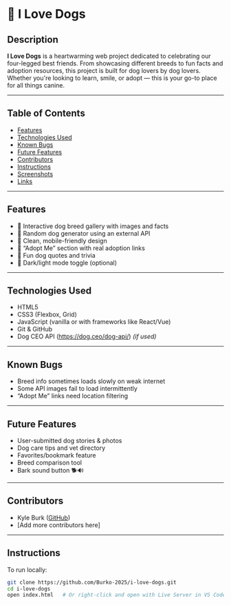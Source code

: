 # 🐶 I Love Dogs

## Description
**I Love Dogs** is a heartwarming web project dedicated to celebrating our four-legged best friends. From showcasing different breeds to fun facts and adoption resources, this project is built for dog lovers by dog lovers. Whether you're looking to learn, smile, or adopt — this is your go-to place for all things canine.

---

## Table of Contents
- [Features](#features)
- [Technologies Used](#technologies-used)
- [Known Bugs](#known-bugs)
- [Future Features](#future-features)
- [Contributors](#contributors)
- [Instructions](#instructions)
- [Screenshots](#screenshots)
- [Links](#links)

---

## Features
- 🐾 Interactive dog breed gallery with images and facts  
- 🐾 Random dog generator using an external API  
- 🐾 Clean, mobile-friendly design  
- 🐾 “Adopt Me” section with real adoption links  
- 🐾 Fun dog quotes and trivia  
- 🐾 Dark/light mode toggle (optional)

---

## Technologies Used
- HTML5  
- CSS3 (Flexbox, Grid)  
- JavaScript (vanilla or with frameworks like React/Vue)  
- Git & GitHub  
- Dog CEO API (https://dog.ceo/dog-api/) *(if used)*

---

## Known Bugs
- Breed info sometimes loads slowly on weak internet  
- Some API images fail to load intermittently  
- “Adopt Me” links need location filtering  

---

## Future Features
- User-submitted dog stories & photos  
- Dog care tips and vet directory  
- Favorites/bookmark feature  
- Breed comparison tool  
- Bark sound button 🐕🔊

---

## Contributors
- Kyle Burk ([GitHub](https://github.com/Burko-2025))  
- [Add more contributors here]

---

## Instructions
To run locally:

```bash
git clone https://github.com/Burko-2025/i-love-dogs.git
cd i-love-dogs
open index.html   # Or right-click and open with Live Server in VS Code
